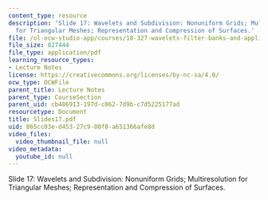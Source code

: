 ```yaml
---
content_type: resource
description: 'Slide 17: Wavelets and Subdivision: Nonuniform Grids; Multiresolution
  for Triangular Meshes; Representation and Compression of Surfaces.'
file: /ol-ocw-studio-app/courses/18-327-wavelets-filter-banks-and-applications-spring-2003/865cc03ed45327c900f8a651366afe8d_Slides17.pdf
file_size: 827444
file_type: application/pdf
learning_resource_types:
- Lecture Notes
license: https://creativecommons.org/licenses/by-nc-sa/4.0/
ocw_type: OCWFile
parent_title: Lecture Notes
parent_type: CourseSection
parent_uid: cb486913-197d-c062-7d9b-c7d5225177ad
resourcetype: Document
title: Slides17.pdf
uid: 865cc03e-d453-27c9-00f8-a651366afe8d
video_files:
  video_thumbnail_file: null
video_metadata:
  youtube_id: null
---
```

Slide 17: Wavelets and Subdivision: Nonuniform Grids; Multiresolution for Triangular Meshes; Representation and Compression of Surfaces.